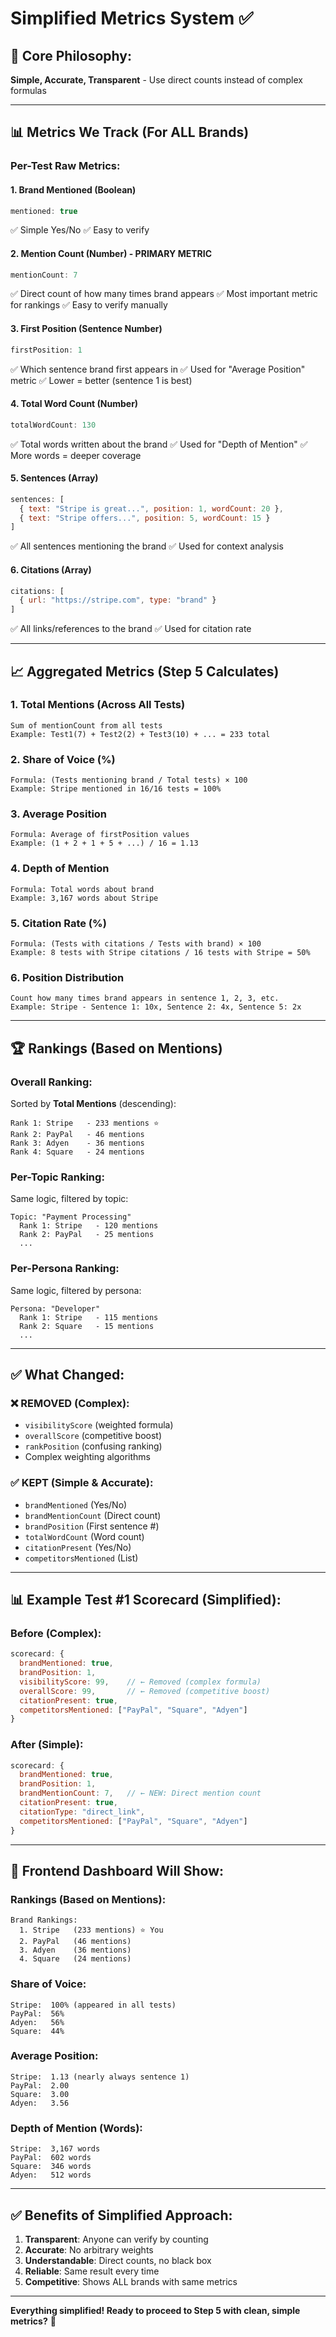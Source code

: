 # Simplified Metrics System ✅

## 🎯 **Core Philosophy:**
**Simple, Accurate, Transparent** - Use direct counts instead of complex formulas

---

## 📊 **Metrics We Track (For ALL Brands)**

### **Per-Test Raw Metrics:**

#### **1. Brand Mentioned** (Boolean)
```javascript
mentioned: true
```
✅ Simple Yes/No
✅ Easy to verify

#### **2. Mention Count** (Number) - PRIMARY METRIC
```javascript
mentionCount: 7
```
✅ Direct count of how many times brand appears
✅ Most important metric for rankings
✅ Easy to verify manually

#### **3. First Position** (Sentence Number)
```javascript
firstPosition: 1
```
✅ Which sentence brand first appears in
✅ Used for "Average Position" metric
✅ Lower = better (sentence 1 is best)

#### **4. Total Word Count** (Number)
```javascript
totalWordCount: 130
```
✅ Total words written about the brand
✅ Used for "Depth of Mention"
✅ More words = deeper coverage

#### **5. Sentences** (Array)
```javascript
sentences: [
  { text: "Stripe is great...", position: 1, wordCount: 20 },
  { text: "Stripe offers...", position: 5, wordCount: 15 }
]
```
✅ All sentences mentioning the brand
✅ Used for context analysis

#### **6. Citations** (Array)
```javascript
citations: [
  { url: "https://stripe.com", type: "brand" }
]
```
✅ All links/references to the brand
✅ Used for citation rate

---

## 📈 **Aggregated Metrics (Step 5 Calculates)**

### **1. Total Mentions** (Across All Tests)
```
Sum of mentionCount from all tests
Example: Test1(7) + Test2(2) + Test3(10) + ... = 233 total
```

### **2. Share of Voice** (%)
```
Formula: (Tests mentioning brand / Total tests) × 100
Example: Stripe mentioned in 16/16 tests = 100%
```

### **3. Average Position**
```
Formula: Average of firstPosition values
Example: (1 + 2 + 1 + 5 + ...) / 16 = 1.13
```

### **4. Depth of Mention** 
```
Formula: Total words about brand
Example: 3,167 words about Stripe
```

### **5. Citation Rate** (%)
```
Formula: (Tests with citations / Tests with brand) × 100
Example: 8 tests with Stripe citations / 16 tests with Stripe = 50%
```

### **6. Position Distribution**
```
Count how many times brand appears in sentence 1, 2, 3, etc.
Example: Stripe - Sentence 1: 10x, Sentence 2: 4x, Sentence 5: 2x
```

---

## 🏆 **Rankings (Based on Mentions)**

### **Overall Ranking:**
Sorted by **Total Mentions** (descending):
```
Rank 1: Stripe   - 233 mentions ⭐
Rank 2: PayPal   - 46 mentions
Rank 3: Adyen    - 36 mentions
Rank 4: Square   - 24 mentions
```

### **Per-Topic Ranking:**
Same logic, filtered by topic:
```
Topic: "Payment Processing"
  Rank 1: Stripe   - 120 mentions
  Rank 2: PayPal   - 25 mentions
  ...
```

### **Per-Persona Ranking:**
Same logic, filtered by persona:
```
Persona: "Developer"
  Rank 1: Stripe   - 115 mentions
  Rank 2: Square   - 15 mentions
  ...
```

---

## ✅ **What Changed:**

### ❌ **REMOVED (Complex):**
- `visibilityScore` (weighted formula)
- `overallScore` (competitive boost)
- `rankPosition` (confusing ranking)
- Complex weighting algorithms

### ✅ **KEPT (Simple & Accurate):**
- `brandMentioned` (Yes/No)
- `brandMentionCount` (Direct count)
- `brandPosition` (First sentence #)
- `totalWordCount` (Word count)
- `citationPresent` (Yes/No)
- `competitorsMentioned` (List)

---

## 📊 **Example Test #1 Scorecard (Simplified):**

### **Before (Complex):**
```javascript
scorecard: {
  brandMentioned: true,
  brandPosition: 1,
  visibilityScore: 99,    // ← Removed (complex formula)
  overallScore: 99,       // ← Removed (competitive boost)
  citationPresent: true,
  competitorsMentioned: ["PayPal", "Square", "Adyen"]
}
```

### **After (Simple):**
```javascript
scorecard: {
  brandMentioned: true,
  brandPosition: 1,
  brandMentionCount: 7,   // ← NEW: Direct mention count
  citationPresent: true,
  citationType: "direct_link",
  competitorsMentioned: ["PayPal", "Square", "Adyen"]
}
```

---

## 🎨 **Frontend Dashboard Will Show:**

### **Rankings (Based on Mentions):**
```
Brand Rankings:
  1. Stripe   (233 mentions) ⭐ You
  2. PayPal   (46 mentions)
  3. Adyen    (36 mentions)
  4. Square   (24 mentions)
```

### **Share of Voice:**
```
Stripe:  100% (appeared in all tests)
PayPal:  56%
Adyen:   56%
Square:  44%
```

### **Average Position:**
```
Stripe:  1.13 (nearly always sentence 1)
PayPal:  2.00
Square:  3.00
Adyen:   3.56
```

### **Depth of Mention (Words):**
```
Stripe:  3,167 words
PayPal:  602 words
Square:  346 words
Adyen:   512 words
```

---

## ✅ **Benefits of Simplified Approach:**

1. **Transparent**: Anyone can verify by counting
2. **Accurate**: No arbitrary weights
3. **Understandable**: Direct counts, no black box
4. **Reliable**: Same result every time
5. **Competitive**: Shows ALL brands with same metrics

---

**Everything simplified! Ready to proceed to Step 5 with clean, simple metrics?** 🚀








